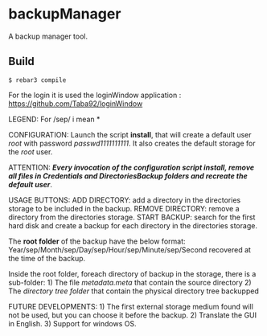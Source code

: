 backupManager
=====

A backup manager tool.

Build
-----
    $ rebar3 compile

For the login it is used the loginWindow application : https://github.com/Taba92/loginWindow

LEGEND: For /sep/ i mean * 

CONFIGURATION:
    Launch the script **install**, that will create a default user *root* with password *passwd1111111111*.
    It also creates the default storage for the *root* user.

ATTENTION:
    ***Every invocation of the configuration script install, remove all files in Credentials and DirectoriesBackup folders and recreate the default user***.

USAGE BUTTONS:
    ADD DIRECTORY: add a directory in the directories storage to be included in the backup.
    REMOVE DIRECTORY: remove a directory from the directories storage.
    START BACKUP: search for the first hard disk and create a backup for each directory in the directories storage.
                   
The **root folder** of the backup have the below format:
    Year/sep/Month/sep/Day/sep/Hour/sep/Minute/sep/Second recovered at the time of the backup.

Inside the root folder, foreach directory of backup in the storage, there is a sub-folder:
    1) The file *metadata.meta* that contain the source directory
    2) The *directory tree folder* that contain the physical directory tree backupped

FUTURE DEVELOPMENTS: 
    1) The first external storage medium found will not be used, but you can choose it before the backup.
    2) Translate the GUI in English.
    3) Support for windows OS. 
